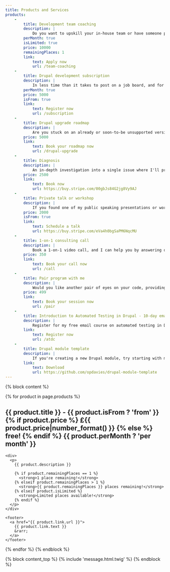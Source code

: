 ```yaml
---
title: Products and Services
products:
    -
        title: Development team coaching
        description: |
            Do you want to upskill your in-house team or have someone provide oversight and guidance as they deliver a project? Does your company want to learn to contribute to open-source software? Get unlimited 1-on-1 private Slack access to me and regular check-in calls to ensure things are on track.
        perMonth: true
        isLimited: true
        price: 10000
        remainingPlaces: 1
        link:
            text: Apply now
            url: /team-coaching
    -
        title: Drupal development subscription
        description: |
            In less time than it takes to post on a job board, and for a fraction of the cost, get unlimited access to a certified Drupal development expert, core contributor and multiple-time DrupalCon speaker for a fixed monthly fee. No surprises. Cancel anytime.
        perMonth: true
        price: 5000
        isFrom: true
        link:
            text: Register now
            url: /subscription
    -
        title: Drupal upgrade roadmap
        description: |
            Are you stuck on an already or soon-to-be unsupported version of Drupal? Get a personalised roadmap of your Drupal website, including details and actionable steps to upgrade it.
        price: 5000
        link:
            text: Book your roadmap now
            url: /drupal-upgrade
    -
        title: Diagnosis
        description: |
            An in-depth investigation into a single issue where I'll provide a report with my findings and advice on the next steps. Once you've purchased, you can book a Zoom call with me to discuss what you want me to investigate.
        price: 2500
        link:
            text: Book now
            url: https://buy.stripe.com/00gbJs84G2jg8Vy9AJ
    -
        title: Private talk or workshop
        description: |
            If you found one of my public speaking presentations or workshops useful, I'm available for private speaking engagements on a variety of topics to help your team succeed.
        price: 2000
        isFrom: true
        link:
            text: Schedule a talk
            url: https://buy.stripe.com/eVa4h0bgSaPM6NqcMU
    -
        title: 1-on-1 consulting call
        description: |
            Book a 1-on-1 video call, and I can help you by answering questions about software development, architecture and automation, helping you write your first automated test, or reviewing some of your code and giving advice and suggestions.
        price: 350
        link:
            text: Book your call now
            url: /call
    -
        title: Pair program with me
        description: |
            Would you like another pair of eyes on your code, providing real-time suggestions and feedback rather than waiting for a code review? Book a 2-hour pair programming call and we can work on your code together.
        price: 499
        link:
            text: Book your session now
            url: /pair
    -
        title: Introduction to Automated Testing in Drupal - 10-day email course
        description: |
            Register for my free email course on automated testing in Drupal.
        link:
            text: Register now
            url: /atdc
    -
        title: Drupal module template
        description: |
            If you're creating a new Drupal module, try starting with my free module template for Drupal 9 and 10.
        link:
            text: Download
            url: https://github.com/opdavies/drupal-module-template
---
```


{% block content %}

{% for product in page.products %}

  <article>
    <h2>
      {{ product.title }} -
      {{ product.isFrom ? 'from' }}
      {% if product.price %}
        £{{ product.price|number_format() }}
      {% else %}
        free!
      {% endif %}
      {{ product.perMonth ? 'per month' }}
    </h2>

    <div>
      <p>
        {{ product.description }}

        {% if product.remainingPlaces == 1 %}
          <strong>1 place remaining!</strong>
        {% elseif product.remainingPlaces > 1 %}
          <strong>{{ product.remainingPlaces }} places remaining!</strong>
        {% elseif product.isLimited %}
          <strong>Limited places available!</strong>
        {% endif %}
      </p>
    </div>

    <footer>
      <a href="{{ product.link.url }}">
        {{ product.link.text }}
        &rarr;
      </a>
    </footer>
  </article>
{% endfor %}
{% endblock %}

{% block content_top %}
  {% include 'message.html.twig' %}
{% endblock %}
